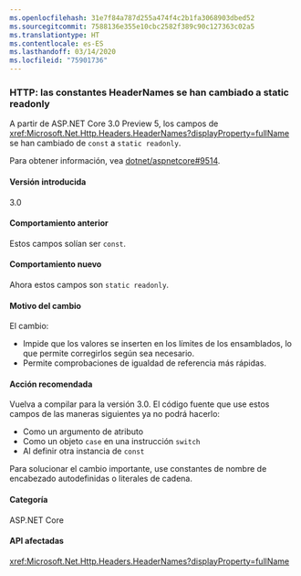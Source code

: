 ```yaml
---
ms.openlocfilehash: 31e7f84a787d255a474f4c2b1fa3068903dbed52
ms.sourcegitcommit: 7588136e355e10cbc2582f389c90c127363c02a5
ms.translationtype: HT
ms.contentlocale: es-ES
ms.lasthandoff: 03/14/2020
ms.locfileid: "75901736"
---
```

### <a name="http-headernames-constants-changed-to-static-readonly"></a>HTTP: las constantes HeaderNames se han cambiado a static readonly

A partir de ASP.NET Core 3.0 Preview 5, los campos de <xref:Microsoft.Net.Http.Headers.HeaderNames?displayProperty=fullName> se han cambiado de `const` a `static readonly`.

Para obtener información, vea [dotnet/aspnetcore#9514](https://github.com/dotnet/aspnetcore/issues/9514).

#### <a name="version-introduced"></a>Versión introducida

3.0

#### <a name="old-behavior"></a>Comportamiento anterior

Estos campos solían ser `const`.

#### <a name="new-behavior"></a>Comportamiento nuevo

Ahora estos campos son `static readonly`.

#### <a name="reason-for-change"></a>Motivo del cambio

El cambio:

* Impide que los valores se inserten en los límites de los ensamblados, lo que permite corregirlos según sea necesario.
* Permite comprobaciones de igualdad de referencia más rápidas.

#### <a name="recommended-action"></a>Acción recomendada

Vuelva a compilar para la versión 3.0. El código fuente que use estos campos de las maneras siguientes ya no podrá hacerlo:

* Como un argumento de atributo
* Como un objeto `case` en una instrucción `switch`
* Al definir otra instancia de `const`

Para solucionar el cambio importante, use constantes de nombre de encabezado autodefinidas o literales de cadena.

#### <a name="category"></a>Categoría

ASP.NET Core

#### <a name="affected-apis"></a>API afectadas

<xref:Microsoft.Net.Http.Headers.HeaderNames?displayProperty=fullName>

<!-- 

#### Affected APIs

`T:Microsoft.Net.Http.Headers.HeaderNames`

-->
